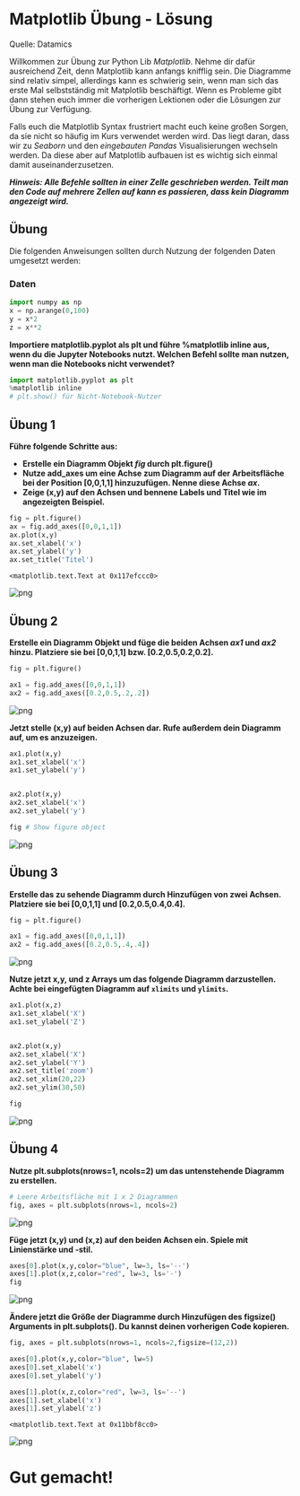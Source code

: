 # Matplotlib Übung - Lösung

Quelle: Datamics

Willkommen zur Übung zur Python Lib *Matplotlib*. Nehme dir dafür ausreichend Zeit, denn Matplotlib kann anfangs knifflig sein. Die Diagramme sind relativ simpel, allerdings kann es schwierig sein, wenn man sich das erste Mal selbstständig mit Matplotlib beschäftigt. Wenn es Probleme gibt dann stehen euch immer die vorherigen Lektionen oder die Lösungen zur Übung zur Verfügung.

Falls euch die Matplotlib Syntax frustriert macht euch keine großen Sorgen, da sie nicht so häufig im Kurs verwendet werden wird. Das liegt daran, dass wir zu *Seaborn* und den *eingebauten Pandas* Visualisierungen wechseln werden. Da diese aber auf Matplotlib aufbauen ist es wichtig sich einmal damit auseinanderzusetzen.

***Hinweis: Alle Befehle sollten in einer Zelle geschrieben werden. Teilt man den Code auf mehrere Zellen auf kann es passieren, dass kein Diagramm angezeigt wird.***

## Übung

Die folgenden Anweisungen sollten durch Nutzung der folgenden Daten umgesetzt werden:

### Daten


```python
import numpy as np
x = np.arange(0,100)
y = x*2
z = x**2
```

**Importiere matplotlib.pyplot als plt und führe %matplotlib inline aus, wenn du die Jupyter Notebooks nutzt. Welchen Befehl sollte man nutzen, wenn man die Notebooks nicht verwendet?**


```python
import matplotlib.pyplot as plt
%matplotlib inline
# plt.show() für Nicht-Notebook-Nutzer
```

## Übung 1

**Führe folgende Schritte aus:**

* **Erstelle ein Diagramm Objekt *fig* durch plt.figure()**
* **Nutze add_axes um eine Achse zum Diagramm auf der Arbeitsfläche bei der Position [0,0,1,1] hinzuzufügen. Nenne diese Achse *ax*.**
* **Zeige (x,y) auf den Achsen und bennene Labels und Titel wie im angezeigten Beispiel.**


```python
fig = plt.figure()
ax = fig.add_axes([0,0,1,1])
ax.plot(x,y)
ax.set_xlabel('x')
ax.set_ylabel('y')
ax.set_title('Titel')
```




    <matplotlib.text.Text at 0x117efccc0>




    
![png](/home/stefan/Code/Github_ContactStefanBauer/Cheatsheets-Python/02_DataScience/04_Matplotlib/Markdown/04-Loesung_Matplotlib_Uebung_5_1.png)
    


## Übung 2

**Erstelle ein Diagramm Objekt und füge die beiden Achsen *ax1* und *ax2* hinzu. Platziere sie bei [0,0,1,1] bzw. [0.2,0.5,0.2,0.2].**


```python
fig = plt.figure()

ax1 = fig.add_axes([0,0,1,1])
ax2 = fig.add_axes([0.2,0.5,.2,.2])
```


    
![png](/home/stefan/Code/Github_ContactStefanBauer/Cheatsheets-Python/02_DataScience/04_Matplotlib/Markdown/04-Loesung_Matplotlib_Uebung_7_0.png)
    


**Jetzt stelle (x,y) auf beiden Achsen dar. Rufe außerdem dein Diagramm auf, um es anzuzeigen.**


```python
ax1.plot(x,y)
ax1.set_xlabel('x')
ax1.set_ylabel('y')


ax2.plot(x,y)
ax2.set_xlabel('x')
ax2.set_ylabel('y')

fig # Show figure object
```




    
![png](/home/stefan/Code/Github_ContactStefanBauer/Cheatsheets-Python/02_DataScience/04_Matplotlib/Markdown/04-Loesung_Matplotlib_Uebung_9_0.png)
    



## Übung 3
**Erstelle das zu sehende Diagramm durch Hinzufügen von zwei Achsen. Platziere sie bei [0,0,1,1] und [0.2,0.5,0.4,0.4].**


```python
fig = plt.figure()

ax1 = fig.add_axes([0,0,1,1])
ax2 = fig.add_axes([0.2,0.5,.4,.4])
```


    
![png](/home/stefan/Code/Github_ContactStefanBauer/Cheatsheets-Python/02_DataScience/04_Matplotlib/Markdown/04-Loesung_Matplotlib_Uebung_11_0.png)
    


**Nutze jetzt x,y, und z Arrays um das folgende Diagramm darzustellen. Achte bei eingefügten Diagramm auf `xlimits` und `ylimits`.**


```python
ax1.plot(x,z)
ax1.set_xlabel('X')
ax1.set_ylabel('Z')


ax2.plot(x,y)
ax2.set_xlabel('X')
ax2.set_ylabel('Y')
ax2.set_title('zoom')
ax2.set_xlim(20,22)
ax2.set_ylim(30,50)

fig
```




    
![png](/home/stefan/Code/Github_ContactStefanBauer/Cheatsheets-Python/02_DataScience/04_Matplotlib/Markdown/04-Loesung_Matplotlib_Uebung_13_0.png)
    



## Übung 4

**Nutze plt.subplots(nrows=1, ncols=2) um das untenstehende Diagramm zu erstellen.**


```python
# Leere Arbeitsfläche mit 1 x 2 Diagrammen
fig, axes = plt.subplots(nrows=1, ncols=2)
```


    
![png](/home/stefan/Code/Github_ContactStefanBauer/Cheatsheets-Python/02_DataScience/04_Matplotlib/Markdown/04-Loesung_Matplotlib_Uebung_15_0.png)
    


**Füge jetzt (x,y) und (x,z) auf den beiden Achsen ein. Spiele mit Linienstärke und -stil.**


```python
axes[0].plot(x,y,color="blue", lw=3, ls='--')
axes[1].plot(x,z,color="red", lw=3, ls='-')
fig
```




    
![png](/home/stefan/Code/Github_ContactStefanBauer/Cheatsheets-Python/02_DataScience/04_Matplotlib/Markdown/04-Loesung_Matplotlib_Uebung_17_0.png)
    



**Ändere jetzt die Größe der Diagramme durch Hinzufügen des figsize() Arguments in plt.subplots(). Du kannst deinen vorherigen Code kopieren.**


```python
fig, axes = plt.subplots(nrows=1, ncols=2,figsize=(12,2))

axes[0].plot(x,y,color="blue", lw=5)
axes[0].set_xlabel('x')
axes[0].set_ylabel('y')

axes[1].plot(x,z,color="red", lw=3, ls='--')
axes[1].set_xlabel('x')
axes[1].set_ylabel('z')
```




    <matplotlib.text.Text at 0x11bbf8cc0>




    
![png](/home/stefan/Code/Github_ContactStefanBauer/Cheatsheets-Python/02_DataScience/04_Matplotlib/Markdown/04-Loesung_Matplotlib_Uebung_19_1.png)
    


# Gut gemacht!
